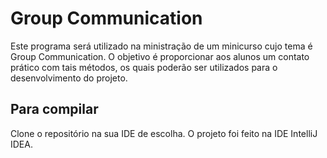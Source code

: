 # Group Communication

Este programa será utilizado na ministração de um minicurso cujo tema é Group Communication. O objetivo é proporcionar aos alunos um contato prático com tais métodos, os quais poderão ser utilizados para o desenvolvimento do projeto.

## Para compilar

Clone o repositório na sua IDE de escolha. O projeto foi feito na IDE IntelliJ IDEA.